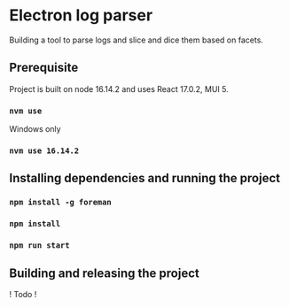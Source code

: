 # Electron log parser

Building a tool to parse logs and slice and dice them based on facets.


## Prerequisite

Project is built on node 16.14.2 and uses React 17.0.2, MUI 5.


### `nvm use`

Windows only

### `nvm use 16.14.2`


## Installing dependencies and running the project

### `npm install -g foreman`
### `npm install`
### `npm run start`


## Building and releasing the project

! Todo !